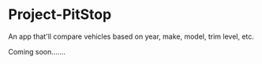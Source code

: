 # Project-PitStop

An app that'll compare vehicles based on year, make, model, trim level, etc.

Coming soon.......
